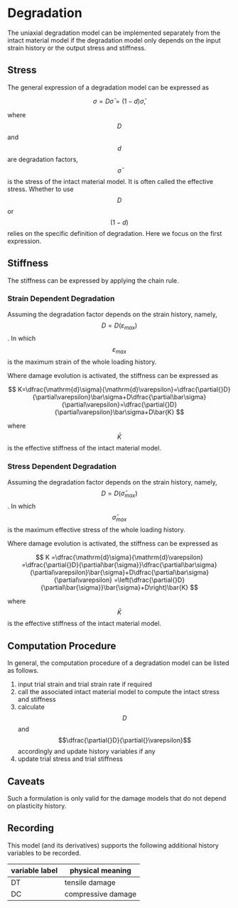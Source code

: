 # Degradation

The uniaxial degradation model can be implemented separately from the intact material model if the degradation model
only depends on the input strain history or the output stress and stiffness.

## Stress

The general expression of a degradation model can be expressed as

$$
\sigma=D\bar{\sigma}=(1-d)\bar{\sigma},
$$

where $$D$$ and $$d$$ are degradation factors, $$\bar\sigma$$ is the stress of the intact material model.
It is often called the effective stress.
Whether to use $$D$$ or $$(1-d)$$ relies on the specific definition of degradation.
Here we focus on the first expression.

## Stiffness

The stiffness can be expressed by applying the chain rule.

### Strain Dependent Degradation

Assuming the degradation factor depends on the strain history, namely, $$D=D(\varepsilon_{max})$$.
In which $$\varepsilon_{max}$$ is the maximum strain of the whole loading history.

Where damage evolution is activated, the stiffness can be expressed as

$$
K=\dfrac{\mathrm{d}\sigma}{\mathrm{d}\varepsilon}=\dfrac{\partial{}D}{\partial\varepsilon}\bar\sigma+D\dfrac{\partial\bar\sigma}{\partial\varepsilon}=\dfrac{\partial{}D}{\partial\varepsilon}\bar\sigma+D\bar{K}
$$

where $$\bar{K}$$ is the effective stiffness of the intact material model.

### Stress Dependent Degradation

Assuming the degradation factor depends on the strain history, namely, $$D=D(\bar{\sigma}_{max})$$.
In which $$\bar{\sigma}_{max}$$ is the maximum effective stress of the whole loading history.

Where damage evolution is activated, the stiffness can be expressed as

$$
K
=\dfrac{\mathrm{d}\sigma}{\mathrm{d}\varepsilon}
=\dfrac{\partial{}D}{\partial\bar{\sigma}}\dfrac{\partial\bar\sigma}{\partial\varepsilon}\bar{\sigma}+D\dfrac{\partial\bar\sigma}{\partial\varepsilon}
=\left(\dfrac{\partial{}D}{\partial\bar{\sigma}}\bar{\sigma}+D\right)\bar{K}
$$

where $$\bar{K}$$ is the effective stiffness of the intact material model.

## Computation Procedure

In general, the computation procedure of a degradation model can be listed as follows.

1. input trial strain and trial strain rate if required
2. call the associated intact material model to compute the intact stress and stiffness
3. calculate $$D$$ and $$\dfrac{\partial{}D}{\partial{}\varepsilon}$$ accordingly and update history variables if any
4. update trial stress and trial stiffness

## Caveats

Such a formulation is only valid for the damage models that do not depend on plasticity history.

## Recording

This model (and its derivatives) supports the following additional history variables to be recorded.

| variable label | physical meaning   |
|----------------|--------------------|
| DT             | tensile damage     |
| DC             | compressive damage |
